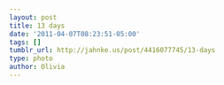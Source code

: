 ```yaml
---
layout: post
title: 13 days
date: '2011-04-07T08:23:51-05:00'
tags: []
tumblr_url: http://jahnke.us/post/4416077745/13-days
type: photo
author: Olivia
---
```

